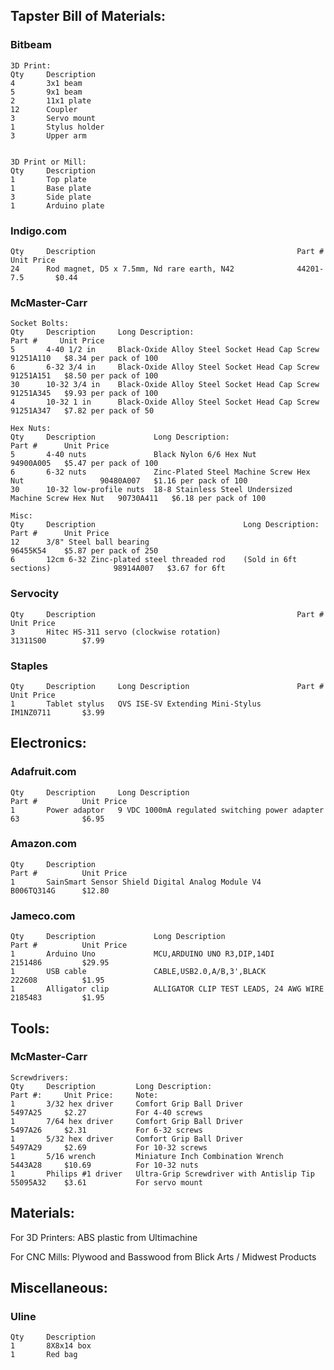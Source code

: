 ## Tapster Bill of Materials:

### Bitbeam
    3D Print:
    Qty     Description
    4       3x1 beam
    5       9x1 beam
    2       11x1 plate
    12      Coupler
    3       Servo mount
    1       Stylus holder
    3       Upper arm


    3D Print or Mill:
    Qty     Description
    1       Top plate
    1       Base plate
    3       Side plate
    1       Arduino plate

### Indigo.com
    Qty     Description                                             Part #          Unit Price
    24      Rod magnet, D5 x 7.5mm, Nd rare earth, N42              44201-7.5       $0.44

### McMaster-Carr
    Socket Bolts:
    Qty     Description     Long Description:                               Part #     Unit Price
    5       4-40 1/2 in     Black-Oxide Alloy Steel Socket Head Cap Screw   91251A110   $8.34 per pack of 100
    6       6-32 3/4 in     Black-Oxide Alloy Steel Socket Head Cap Screw   91251A151   $8.50 per pack of 100
    30      10-32 3/4 in    Black-Oxide Alloy Steel Socket Head Cap Screw   91251A345   $9.93 per pack of 100
    4       10-32 1 in      Black-Oxide Alloy Steel Socket Head Cap Screw   91251A347   $7.82 per pack of 50     

    Hex Nuts:
    Qty     Description             Long Description:                                       Part #      Unit Price
    5       4-40 nuts               Black Nylon 6/6 Hex Nut                                 94900A005   $5.47 per pack of 100
    6       6-32 nuts               Zinc-Plated Steel Machine Screw Hex Nut                 90480A007   $1.16 per pack of 100
    30      10-32 low-profile nuts  18-8 Stainless Steel Undersized Machine Screw Hex Nut   90730A411   $6.18 per pack of 100

    Misc:
    Qty     Description                                 Long Description:                   Part #      Unit Price
    12      3/8" Steel ball bearing                                                         96455K54    $5.87 per pack of 250
    6       12cm 6-32 Zinc-plated steel threaded rod    (Sold in 6ft sections)              98914A007   $3.67 for 6ft


### Servocity
    Qty     Description                                             Part #          Unit Price
    3       Hitec HS-311 servo (clockwise rotation)                 31311S00        $7.99

### Staples
    Qty     Description     Long Description                        Part #          Unit Price
    1       Tablet stylus   QVS ISE-SV Extending Mini-Stylus        IM1NZ0711       $3.99


## Electronics:

### Adafruit.com
    Qty     Description     Long Description                                    Part #          Unit Price
    1       Power adaptor   9 VDC 1000mA regulated switching power adapter      63              $6.95
    
### Amazon.com
    Qty     Description                                                         Part #          Unit Price
    1       SainSmart Sensor Shield Digital Analog Module V4                    B006TQ314G      $12.80

### Jameco.com
    Qty     Description             Long Description                            Part #          Unit Price
    1       Arduino Uno             MCU,ARDUINO UNO R3,DIP,14DI                 2151486         $29.95
    1       USB cable               CABLE,USB2.0,A/B,3',BLACK                   222608          $1.95
    1       Alligator clip          ALLIGATOR CLIP TEST LEADS, 24 AWG WIRE      2185483         $1.95


## Tools:

### McMaster-Carr
    Screwdrivers:
    Qty     Description         Long Description:                           Part #:     Unit Price:     Note:
    1       3/32 hex driver     Comfort Grip Ball Driver                    5497A25     $2.27           For 4-40 screws
    1       7/64 hex driver     Comfort Grip Ball Driver                    5497A26     $2.31           For 6-32 screws
    1       5/32 hex driver     Comfort Grip Ball Driver                    5497A29     $2.69           For 10-32 screws
    1       5/16 wrench         Miniature Inch Combination Wrench           5443A28     $10.69          For 10-32 nuts
    1       Philips #1 driver   Ultra-Grip Screwdriver with Antislip Tip    55095A32    $3.61           For servo mount


## Materials:
For 3D Printers:
ABS plastic from Ultimachine

For CNC Mills:
Plywood and Basswood from Blick Arts / Midwest Products


## Miscellaneous:

### Uline
    Qty     Description
    1       8X8x14 box
    1       Red bag








